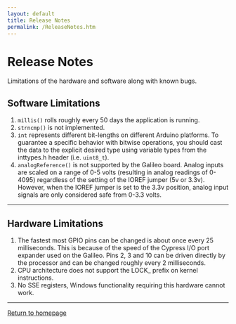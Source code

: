 ```yaml
---
layout: default
title: Release Notes
permalink: /ReleaseNotes.htm
---
```


<div class="jumbotron">
  <div class="container">
    <h1>Release Notes</h1>
    <p>Limitations of the hardware and software along with known bugs.</p>
  </div>
</div>
<div class="container">

  <h2> Software Limitations </h2>
  <p>
    <ol>
      <li>
        <code>millis()</code> rolls roughly every 50 days the application is running.
      </li>
      <li>
        <code>strncmp()</code> is not implemented.
      </li>
      <li>
        <code>int</code> represents different bit-lengths on different Arduino platforms. To guarantee a specific behavior with bitwise operations, you should cast the data to the explicit desired type using variable types from the inttypes.h header (i.e. <code>uint8_t</code>).
      </li>
	  <li>
        <code>analogReference()</code> is not supported by the Galileo board.  Analog inputs are scaled on a range of 0-5 volts (resulting in analog readings of 0-4095) regardless of the setting of the IOREF jumper (5v or 3.3v). However, when the IOREF jumper is set to the 3.3v position, analog input signals are only considered safe from 0-3.3 volts.
	  </li>
    </ol>
  </p>
  <hr/>

  <h2> Hardware Limitations </h2>
  <p>
    <ol>
      <li>The fastest most GPIO pins can be changed is about once every 25 milliseconds. This is because of the speed of the Cypress I/O port expander used on the Galileo. Pins 2, 3 and 10 can be driven directly by the processor and can be changed roughly every 2 milliseconds.</li>
      <li>CPU architecture does not support the LOCK_ prefix on kernel instructions.</li>
      <li>No SSE registers, Windows functionality requiring this hardware cannot work.</li>
    </ol>
  </p>
  <hr/>

  <a class="btn btn-default" href="index.htm" role="button">Return to homepage</a>
